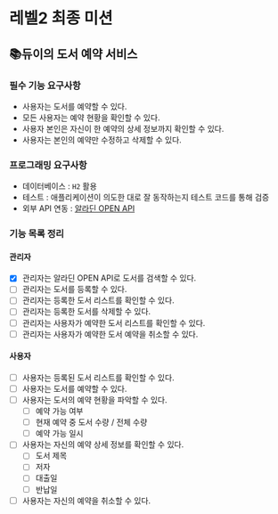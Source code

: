 # 레벨2 최종 미션

## 📚듀이의 도서 예약 서비스

### 필수 기능 요구사항
- 사용자는 도서를 예약할 수 있다.
- 모든 사용자는 예약 현황을 확인할 수 있다.
- 사용자 본인은 자신이 한 예약의 상세 정보까지 확인할 수 있다.
- 사용자는 본인의 예약만 수정하고 삭제할 수 있다.

### 프로그래밍 요구사항
- 데이터베이스 : `H2` 활용
- 테스트 : 애플리케이션이 의도한 대로 잘 동작하는지 테스트 코드를 통해 검증
- 외부 API 연동 : [알라딘 OPEN API](https://blog.aladin.co.kr/openapi/popup/6695306)

### 기능 목록 정리
#### 관리자
- [x] 관리자는 알라딘 OPEN API로 도서를 검색할 수 있다.
- [ ] 관리자는 도서를 등록할 수 있다.
- [ ] 관리자는 등록한 도서 리스트를 확인할 수 있다.
- [ ] 관리자는 등록한 도서를 삭제할 수 있다.
- [ ] 관리자는 사용자가 예약한 도서 리스트를 확인할 수 있다.
- [ ] 관리자는 사용자가 예약한 도서 예약을 취소할 수 있다.

#### 사용자
- [ ] 사용자는 등록된 도서 리스트를 확인할 수 있다.
- [ ] 사용자는 도서를 예약할 수 있다.
- [ ] 사용자는 도서의 예약 현황을 파악할 수 있다.
  - [ ] 예약 가능 여부
  - [ ] 현재 예약 중 도서 수량 / 전체 수량
  - [ ] 예약 가능 일시
- [ ] 사용자는 자신의 예약 상세 정보를 확인할 수 있다.
  - [ ] 도서 제목
  - [ ] 저자
  - [ ] 대출일
  - [ ] 반납일
- [ ] 사용자는 자신의 예약을 취소할 수 있다.
